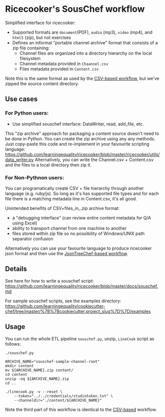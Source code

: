 Ricecooker's SousChef workflow
==============================

Simplified interface for ricecooker:
  - Supported formats are `document`(PDF), `audio` (mp3), `video` (mp4), and `html5` (zip), but not exercises
  - Defines an informal "portable channel archive" format that consists of a zip file containing:
      - Channel files are organized into a directory hierarchy on the local filesystem
      - Channel metadata provided in `Chaannel.csv`
      - Files metadata provided in `Content.csv`


Note this is the same format as used by the [CSV-based workflow](../csv_channel),
but we've zipped the source content directory.


Use cases
---------

### For Python users:

  - Use simplified souschef interface: DataWriter, read, add_file, etc.


This "zip archive" approach for packaging a content source doesn't need to be done
in Python. You can create the zip archive using any any methods. Just copy-paste
this code and re-implement in your faivourite scripting language:
https://github.com/learningequality/ricecooker/blob/master/ricecooker/utils/data_writer.py
Alternatively, you can write the Channel.csv + Content.csv and the files to a local directory
then zip it.


### For Non-Pythnon users:

You can programatically create CSV + file hierarchy through another language (e.g. ruby/js).
So long as it's has supported file types and for each file there is a matching metadata line in Content.csv, it's all good.

Unintended benefits of CSV+files_in_.zip archive format:
  - a "debugging interface" (can review entire content metadata for Q/A using Excel)
  - ability to transport channel from one machine to another
  - files stored within zip file so no possibility of Windows/UNIX path separator confusion

Alternatively you can use your favourite language to produce ricecooker json format
and then use the [JsonTreeChef-based workflow](../jsontree_channel).



Details
-------
See here for how to write a souschef script:  
https://github.com/learningequality/ricecooker/blob/master/docs/souschef.md

For sample souschef scripts, see the examples directory:
https://github.com/learningequality/cookiecutter-chef/tree/master/%7B%7Bcookiecutter.project_slug%7D%7D/examples



Usage
-----

You can run the whole ETL pipeline `souschef.py`, unzip, `LineCook` script as follows:

    ./souschef.py

    ARCHIVE_NAME="souschef-sample-channel-root"
    mkdir content
    mv ${ARCHIVE_NAME}.zip content/
    cd content
    unzip -oq ${ARCHIVE_NAME}.zip
    cd ..

    ./linecook.py -v --reset \
        --token="../../credentials/studiotoken.txt" \
        --channeldir="./content/${ARCHIVE_NAME}"

Note the third part of this workflow is identical to the [CSV-based](../csv_channel) workflow.
